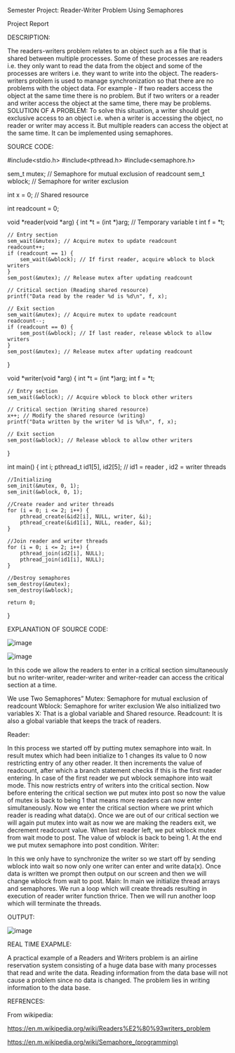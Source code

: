 Semester Project: Reader-Writer Problem Using Semaphores


Project Report



DESCRIPTION:


  The readers-writers problem relates to an object such as a file that is shared between multiple processes. Some of these processes are readers i.e. they only want to read the data from the object and some of the processes are writers i.e. they want to write into the object.
The readers-writers problem is used to manage synchronization so that there are no problems with the object data. For example - If two readers access the object at the same time there is no problem. But if two writers or a reader and writer access the object at the same time, there may be problems.
SOLUTION OF A PROBLEM:
     To solve this situation, a writer should get exclusive access to an object i.e. when a writer      is accessing the object, no reader or writer may access it. But multiple readers can access the object at the same time. It can be implemented using semaphores.
     
     
SOURCE CODE:


#include<stdio.h>
#include<pthread.h>
#include<semaphore.h>

sem_t mutex; // Semaphore for mutual exclusion of readcount
sem_t wblock; // Semaphore for writer exclusion

int x = 0; // Shared resource

int readcount = 0;

void *reader(void *arg) {
    int *t = (int *)arg; // Temporary variable t
    int f = *t;
    
    // Entry section
    sem_wait(&mutex); // Acquire mutex to update readcount
    readcount++;
    if (readcount == 1) {
        sem_wait(&wblock); // If first reader, acquire wblock to block writers
    }
    sem_post(&mutex); // Release mutex after updating readcount
    
    // Critical section (Reading shared resource)
    printf("Data read by the reader %d is %d\n", f, x);
    
    // Exit section
    sem_wait(&mutex); // Acquire mutex to update readcount
    readcount--;
    if (readcount == 0) {
        sem_post(&wblock); // If last reader, release wblock to allow writers
    }
    sem_post(&mutex); // Release mutex after updating readcount
}

void *writer(void *arg) {
    int *t = (int *)arg;
    int f = *t;
    
    // Entry section
    sem_wait(&wblock); // Acquire wblock to block other writers
    
    // Critical section (Writing shared resource)
    x++; // Modify the shared resource (writing)
    printf("Data written by the writer %d is %d\n", f, x);
    
    // Exit section
    sem_post(&wblock); // Release wblock to allow other writers
}

int main() {
    int i;
    pthread_t id1[5], id2[5]; // id1 = reader , id2 = writer threads
    
    //Initializing
    sem_init(&mutex, 0, 1);   
    sem_init(&wblock, 0, 1);  
    
    //Create reader and writer threads
    for (i = 0; i <= 2; i++) {
        pthread_create(&id2[i], NULL, writer, &i);
        pthread_create(&id1[i], NULL, reader, &i);
    }
    
    //Join reader and writer threads
    for (i = 0; i <= 2; i++) {
        pthread_join(id2[i], NULL);
        pthread_join(id1[i], NULL);
    }
    
    //Destroy semaphores
    sem_destroy(&mutex);
    sem_destroy(&wblock);

    return 0;
}



EXPLANATION OF SOURCE CODE:
 
 
 ![image](https://user-images.githubusercontent.com/123716761/236903928-593724ab-9264-4ac1-921e-7cf612e65678.png)


![image](https://user-images.githubusercontent.com/123716761/236903962-30aad83f-e7f3-4543-b538-c28e341a07c7.png)

 
In this code we allow the readers to enter in a critical section simultaneously but no writer-writer, reader-writer and writer-reader can access the critical section at a time.

We use Two Semaphores”
 Mutex:   Semaphore for mutual exclusion of readcount
 Wblock: Semaphore for writer exclusion
We also initialized two variables
 X: That is a global variable and Shared resource.
Readcount: It is also a global variable that keeps the track of readers.

Reader:


In this process we started off by putting mutex semaphore into wait. In result mutex which had been initialize to 1 changes its value to 0 now restricting entry of any other reader. It then increments the value of readcount, after which a branch statement checks if this is the first reader entering. In case of the first reader we put wblock semaphore into wait mode. This now restricts entry of writers into the critical section. Now before entering the critical section we put mutex into post so now the value of mutex is back to being 1 that means more readers can now enter simultaneously. Now we enter the critical section where we print which reader is reading what data(x). Once we are out of our critical section we will again put mutex into wait as now we are making the readers exit, we decrement readcount value. When last reader left, we put wblock mutex from wait mode to post. The value of wblock is back to being 1. At the end we put mutex semaphore into post condition.
Writer:


In this we only have to synchronize the writer so we start off by sending wblock into wait so now only one writer can enter and write data(x). Once data is written we prompt then output on our screen and then we will change wblock from wait to post.
Main:
 In main we initialize thread arrays and semaphores. We run a loop which will create threads resulting in execution of reader writer function thrice. Then we will run another loop which will terminate the threads.

OUTPUT:


![image](https://user-images.githubusercontent.com/123716761/236903802-fff4e759-02a2-4c85-ab1f-118dfbb3c467.png)

          
REAL TIME EXAPMLE:


A practical example of a Readers and Writers problem is an airline reservation system consisting of a huge data base with many processes that read and write the data. Reading information from the data base will not cause a problem since no data is changed. The problem lies in writing information to the data base.

REFRENCES:


From wikipedia:


https://en.m.wikipedia.org/wiki/Readers%E2%80%93writers_problem


https://en.m.wikipedia.org/wiki/Semaphore_(programming)


